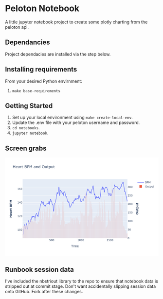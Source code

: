 # Peloton Notebook

A little jupyter notebook project to create some plotly charting from the peloton api.

## Dependancies

Project dependacies are installed via the step below.

## Installing requirements

From your desired Python envirnment:

1. `make base-requirements`

## Getting Started

1. Set up your local environment using `make create-local-env`.
2. Update the .env file with your peloton username and password.
3. `cd notebooks`.
4. `jupyter notebook`.

## Screen grabs

![Alt text](/screens/plot_bpm_output.png?raw=true 'Sample BPM v Output')

## Runbook session data

I've included the nbstriout library to the repo to ensure that notebook data is stripped out at commit stage. Don't want accidentally
slipping session data onto GitHub. Fork after these changes.

